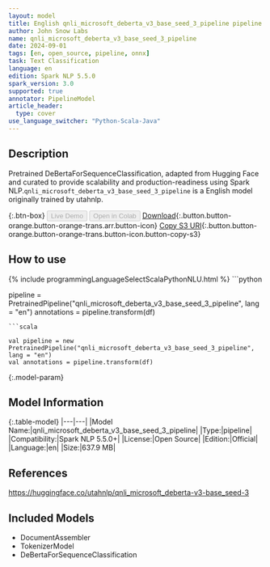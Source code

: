 ```yaml
---
layout: model
title: English qnli_microsoft_deberta_v3_base_seed_3_pipeline pipeline DeBertaForSequenceClassification from utahnlp
author: John Snow Labs
name: qnli_microsoft_deberta_v3_base_seed_3_pipeline
date: 2024-09-01
tags: [en, open_source, pipeline, onnx]
task: Text Classification
language: en
edition: Spark NLP 5.5.0
spark_version: 3.0
supported: true
annotator: PipelineModel
article_header:
  type: cover
use_language_switcher: "Python-Scala-Java"
---
```


## Description

Pretrained DeBertaForSequenceClassification, adapted from Hugging Face and curated to provide scalability and production-readiness using Spark NLP.`qnli_microsoft_deberta_v3_base_seed_3_pipeline` is a English model originally trained by utahnlp.

{:.btn-box}
<button class="button button-orange" disabled>Live Demo</button>
<button class="button button-orange" disabled>Open in Colab</button>
[Download](https://s3.amazonaws.com/auxdata.johnsnowlabs.com/public/models/qnli_microsoft_deberta_v3_base_seed_3_pipeline_en_5.5.0_3.0_1725210003839.zip){:.button.button-orange.button-orange-trans.arr.button-icon}
[Copy S3 URI](s3://auxdata.johnsnowlabs.com/public/models/qnli_microsoft_deberta_v3_base_seed_3_pipeline_en_5.5.0_3.0_1725210003839.zip){:.button.button-orange.button-orange-trans.button-icon.button-copy-s3}

## How to use



<div class="tabs-box" markdown="1">
{% include programmingLanguageSelectScalaPythonNLU.html %}
```python

pipeline = PretrainedPipeline("qnli_microsoft_deberta_v3_base_seed_3_pipeline", lang = "en")
annotations =  pipeline.transform(df)   

```
```scala

val pipeline = new PretrainedPipeline("qnli_microsoft_deberta_v3_base_seed_3_pipeline", lang = "en")
val annotations = pipeline.transform(df)

```
</div>

{:.model-param}
## Model Information

{:.table-model}
|---|---|
|Model Name:|qnli_microsoft_deberta_v3_base_seed_3_pipeline|
|Type:|pipeline|
|Compatibility:|Spark NLP 5.5.0+|
|License:|Open Source|
|Edition:|Official|
|Language:|en|
|Size:|637.9 MB|

## References

https://huggingface.co/utahnlp/qnli_microsoft_deberta-v3-base_seed-3

## Included Models

- DocumentAssembler
- TokenizerModel
- DeBertaForSequenceClassification